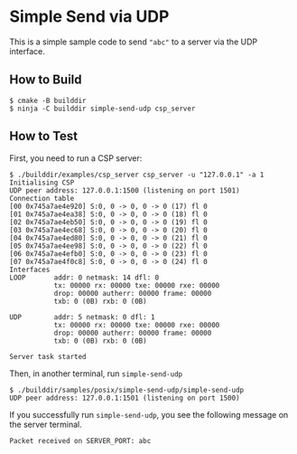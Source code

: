 # Simple Send via UDP

This is a simple sample code to send `"abc"` to a server via the
UDP interface.

## How to Build

```
$ cmake -B builddir
$ ninja -C builddir simple-send-udp csp_server
```

## How to Test

First, you need to run a CSP server:

```
$ ./builddir/examples/csp_server csp_server -u "127.0.0.1" -a 1
Initialising CSP
UDP peer address: 127.0.0.1:1500 (listening on port 1501)
Connection table
[00 0x745a7ae4e920] S:0, 0 -> 0, 0 -> 0 (17) fl 0
[01 0x745a7ae4ea38] S:0, 0 -> 0, 0 -> 0 (18) fl 0
[02 0x745a7ae4eb50] S:0, 0 -> 0, 0 -> 0 (19) fl 0
[03 0x745a7ae4ec68] S:0, 0 -> 0, 0 -> 0 (20) fl 0
[04 0x745a7ae4ed80] S:0, 0 -> 0, 0 -> 0 (21) fl 0
[05 0x745a7ae4ee98] S:0, 0 -> 0, 0 -> 0 (22) fl 0
[06 0x745a7ae4efb0] S:0, 0 -> 0, 0 -> 0 (23) fl 0
[07 0x745a7ae4f0c8] S:0, 0 -> 0, 0 -> 0 (24) fl 0
Interfaces
LOOP       addr: 0 netmask: 14 dfl: 0
           tx: 00000 rx: 00000 txe: 00000 rxe: 00000
           drop: 00000 autherr: 00000 frame: 00000
           txb: 0 (0B) rxb: 0 (0B) 

UDP        addr: 5 netmask: 0 dfl: 1
           tx: 00000 rx: 00000 txe: 00000 rxe: 00000
           drop: 00000 autherr: 00000 frame: 00000
           txb: 0 (0B) rxb: 0 (0B) 

Server task started
```

Then, in another terminal, run `simple-send-udp`

```
$ ./builddir/samples/posix/simple-send-udp/simple-send-udp
UDP peer address: 127.0.0.1:1501 (listening on port 1500)
```

If you successfully run `simple-send-udp`, you see the following
message on the server terminal.

```
Packet received on SERVER_PORT: abc
```
